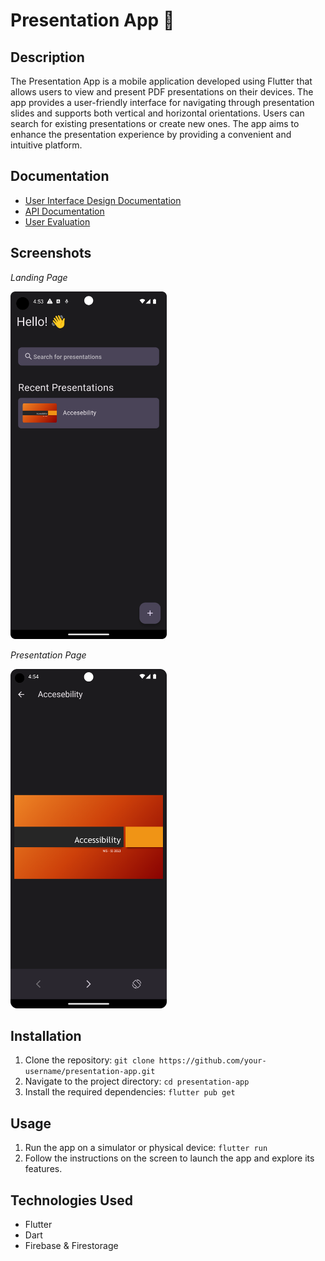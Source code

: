# Presentation App 👀

## Description
The Presentation App is a mobile application developed using Flutter that allows users to view and present PDF presentations on their devices. The app provides a user-friendly interface for navigating through presentation slides and supports both vertical and horizontal orientations. Users can search for existing presentations or create new ones. The app aims to enhance the presentation experience by providing a convenient and intuitive platform.

## Documentation
- [User Interface Design Documentation](/docs/UI_Docs.md)
- [API Documentation](/docs/API_Docs.md)
- [User Evaluation](/docs/Usability_Evaluation.md)

## Screenshots

*Landing Page*

<img src="/docs/screenshots/landingpage.png" alt="Landing Page" width="250px">

*Presentation Page*

<img src="/docs/screenshots/presentationpage.png" alt="Presentation Page" width="250px">


## Installation
1. Clone the repository: `git clone https://github.com/your-username/presentation-app.git`
2. Navigate to the project directory: `cd presentation-app`
3. Install the required dependencies: `flutter pub get`

## Usage
1. Run the app on a simulator or physical device: `flutter run`
2. Follow the instructions on the screen to launch the app and explore its features.

## Technologies Used
- Flutter
- Dart
- Firebase & Firestorage
